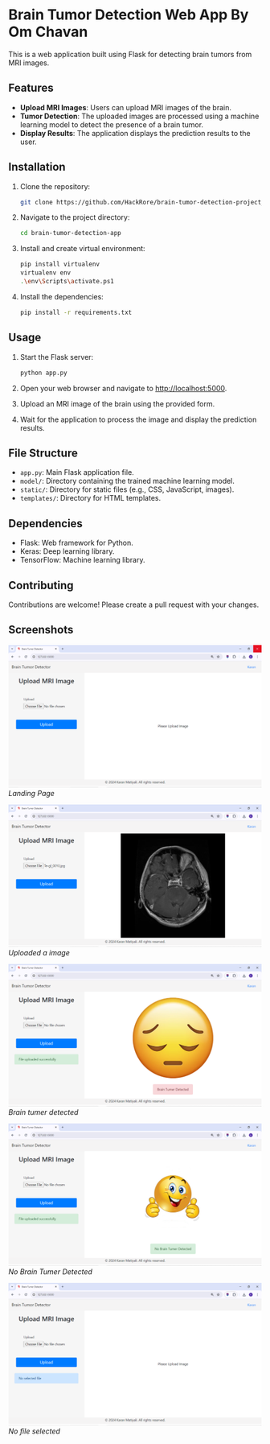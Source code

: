 # Brain Tumor Detection Web App By  Om Chavan

This is a web application built using Flask for detecting brain tumors from MRI images.

## Features

- **Upload MRI Images**: Users can upload MRI images of the brain.
- **Tumor Detection**: The uploaded images are processed using a machine learning model to detect the presence of a brain tumor.
- **Display Results**: The application displays the prediction results to the user.

## Installation

1. Clone the repository:

    ```bash
    git clone https://github.com/HackRore/brain-tumor-detection-project_ravin.git
    ```

2. Navigate to the project directory:

    ```bash
    cd brain-tumor-detection-app
    ```

3. Install and create virtual environment:

    ```bash
    pip install virtualenv
    virtualenv env
    .\env\Scripts\activate.ps1
    ```

4. Install the dependencies:

    ```bash
    pip install -r requirements.txt
    ```

## Usage

1. Start the Flask server:

    ```bash
    python app.py
    ```

2. Open your web browser and navigate to [http://localhost:5000](http://localhost:5000).

3. Upload an MRI image of the brain using the provided form.

4. Wait for the application to process the image and display the prediction results.

## File Structure

- `app.py`: Main Flask application file.
- `model/`: Directory containing the trained machine learning model.
- `static/`: Directory for static files (e.g., CSS, JavaScript, images).
- `templates/`: Directory for HTML templates.

## Dependencies

- Flask: Web framework for Python.
- Keras: Deep learning library.
- TensorFlow: Machine learning library.

## Contributing

Contributions are welcome! Please create a pull request with your changes.

## Screenshots

![Preview 1](static/images/preview1.png)*Landing Page*

![Preview 2](static/images/preview2.png)*Uploaded a image*

![Preview 3](static/images/preview3.png)*Brain tumer detected*

![Preview 4](static/images/preview4.png)*No Brain Tumer Detected*

![Preview 5](static/images/preview5.png)*No file selected*

